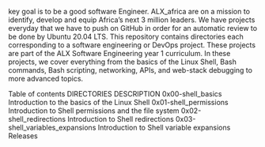  key goal is to be a good software Engineer. ALX_africa are on a mission to identify, develop and equip Africa’s next 3 million leaders. We have projects everyday that we have to push on GitHub in order for an automatic review to be done by Ubuntu 20.04 LTS. This repository contains directories each corresponding to a software engineering or DevOps project. These projects are part of the ALX Software Engineering year 1 curriculum. In these projects, we cover everything from the basics of the Linux Shell, Bash commands, Bash scripting, networking, APIs, and web-stack debugging to more advanced topics.

Table of contents
DIRECTORIES	DESCRIPTION
0x00-shell_basics	Introduction to the basics of the Linux Shell
0x01-shell_permissions	Introduction to Shell permissions and the file system
0x02-shell_redirections	Introduction to Shell redirections
0x03-shell_variables_expansions	Introduction to Shell variable expansions
Releases
